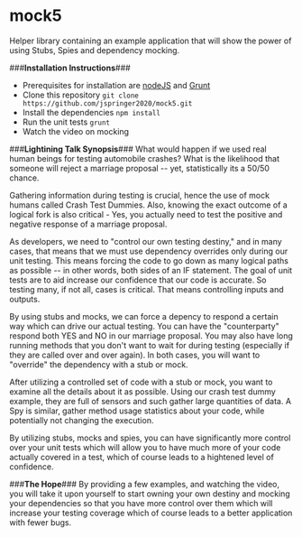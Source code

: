 mock5
=====

Helper library containing an example application that will show the power of using Stubs, Spies and dependency mocking.



###**Installation Instructions**###
* Prerequisites for installation are [nodeJS](http://nodejs.org/download/) and [Grunt](http://gruntjs.com/getting-started)
* Clone this repository `git clone https://github.com/jspringer2020/mock5.git`
* Install the dependencies `npm install`
* Run the unit tests `grunt`
* Watch the video on mocking


###**Lightining Talk Synopsis**###
What would happen if we used real human beings for testing automobile crashes? What is the likelihood that someone
will reject a marriage proposal -- yet, statistically its a 50/50 chance. 

Gathering information during testing is crucial, hence the use of mock humans called Crash Test Dummies. Also, knowing
the exact outcome of a logical fork is also critical - Yes, you actually need to test the positive and negative response 
of a marriage proposal.

As developers, we need to "control our own testing destiny," and in many cases, that means that we must use dependency overrides
only during our unit testing. This means forcing the code to go down as many logical paths as possible -- in other words, both 
sides of an IF statement. The goal of unit tests are to aid increase our confidence that our code is accurate. So testing many, 
if not all, cases is critical. That means controlling inputs and outputs.

By using stubs and mocks, we can force a depency to respond a certain way which can drive our actual testing. You can have the 
"counterparty" respond both YES and NO in our marriage proposal. You may also have long running methods that you don't want
to wait for during testing (especially if they are called over and over again). In both cases, you will want to "override" 
the dependency with a stub or mock.

After utilizing a controlled set of code with a stub or mock, you want to examine all the details about it as possible. Using
our crash test dummy example, they are full of sensors and such gather large quantities of data. A Spy is similar, gather method
usage statistics about your code, while potentially not changing the execution.

By utilizing stubs, mocks and spies, you can have significantly more control over your unit tests which will allow you to have
much more of your code actually covered in a test, which of course leads to a hightened level of confidence.

###**The Hope**###
By providing a few examples, and watching the video, you will take it upon yourself to start owning your own destiny and 
mocking your dependencies so that you have more control over them which will increase your testing coverage which of course
leads to a better application with fewer bugs.

